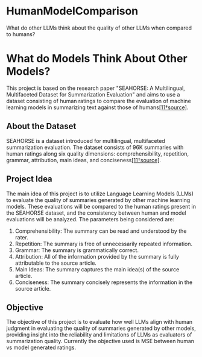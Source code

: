 # HumanModelComparison
What do other LLMs think about the quality of other LLMs when compared to humans?

# What do Models Think About Other Models?

This project is based on the research paper "SEAHORSE: A Multilingual, Multifaceted Dataset for Summarization Evaluation" and aims to use a dataset consisting of human ratings to compare the evaluation of machine learning models in summarizing text against those of humans[[11†source]](https://www.semanticscholar.org/paper/SEAHORSE%3A-A-Multilingual%2C-Multifaceted-Dataset-for/).

## About the Dataset

SEAHORSE is a dataset introduced for multilingual, multifaceted summarization evaluation. The dataset consists of 96K summaries with human ratings along six quality dimensions: comprehensibility, repetition, grammar, attribution, main ideas, and conciseness[[11†source]](https://www.semanticscholar.org/paper/SEAHORSE%3A-A-Multilingual%2C-Multifaceted-Dataset-for/).

## Project Idea

The main idea of this project is to utilize Language Learning Models (LLMs) to evaluate the quality of summaries generated by other machine learning models. These evaluations will be compared to the human ratings present in the SEAHORSE dataset, and the consistency between human and model evaluations will be analyzed. The parameters being considered are:

1. Comprehensibility: The summary can be read and understood by the rater.
2. Repetition: The summary is free of unnecessarily repeated information.
3. Grammar: The summary is grammatically correct.
4. Attribution: All of the information provided by the summary is fully attributable to the source article.
5. Main Ideas: The summary captures the main idea(s) of the source article.
6. Conciseness: The summary concisely represents the information in the source article.

## Objective

The objective of this project is to evaluate how well LLMs align with human judgment in evaluating the quality of summaries generated by other models, providing insight into the reliability and limitations of LLMs as evaluators of summarization quality. Currently the objective used is MSE between human vs model generated ratings.
